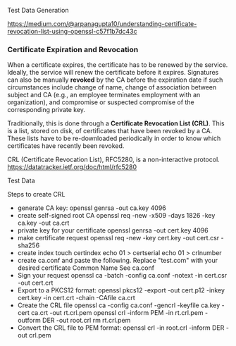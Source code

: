 Test Data Generation

https://medium.com/@arpanagupta10/understanding-certificate-revocation-list-using-openssl-c57f1b7dc43c


### Certificate Expiration and Revocation

When a certificate expires, the certificate has to be renewed by the service. Ideally, the service will renew the certificate before it expires. Signatures can also be manually **revoked** by the CA before the expiration date if such circumstances include change of name, change of association between subject and CA (e.g., an employee terminates employment with an organization), and compromise or suspected compromise of the corresponding private key.

Traditionally, this is done through a **Certificate Revocation List (CRL)**. 
This is a list, stored on disk, of certificates that have been revoked by a CA. These lists have to be re-downloaded periodically in order to know which certificates have recently been revoked.

CRL (Certificate Revocation List), RFC5280, is a non-interactive protocol. https://datatracker.ietf.org/doc/html/rfc5280

Test Data


Steps to create CRL
* generate CA key:
openssl genrsa -out ca.key 4096
* create self-signed root CA
openssl req -new -x509 -days 1826 -key ca.key -out ca.crt
* private key for your certificate
openssl genrsa -out cert.key 4096
* make certificate request
openssl req -new -key cert.key -out cert.csr -sha256
* create index
touch certindex
echo 01 > certserial
echo 01 > crlnumber
* create ca.conf and paste the following. Replace "test.com" with your desired certificate Common Name
See ca.conf
* Sign your request
openssl ca -batch -config ca.conf -notext -in cert.csr -out cert.crt
* Export to a PKCS12 format:
openssl pkcs12 -export -out cert.p12 -inkey cert.key -in cert.crt -chain -CAfile ca.crt
* Create the CRL file
openssl ca -config ca.conf -gencrl -keyfile ca.key -cert ca.crt -out rt.crl.pem
openssl crl -inform PEM -in rt.crl.pem -outform DER -out root.crl
rm rt.crl.pem
* Convert the CRL file to PEM format:
openssl crl -in root.crl -inform DER -out crl.pem






